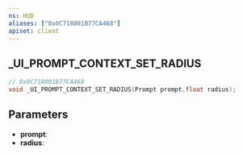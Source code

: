 ```yaml
---
ns: HUD
aliases: ["0x0C718001B77CA468"]
apiset: client
---
```

## _UI_PROMPT_CONTEXT_SET_RADIUS

```c
// 0x0C718001B77CA468
void _UI_PROMPT_CONTEXT_SET_RADIUS(Prompt prompt,float radius);
```


## Parameters
* **prompt**:
* **radius**:



